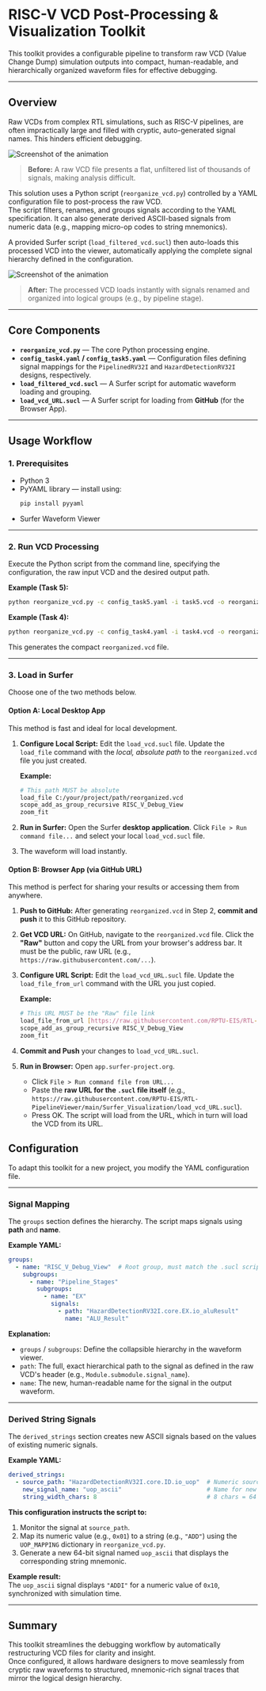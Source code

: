 # RISC-V VCD Post-Processing & Visualization Toolkit

This toolkit provides a configurable pipeline to transform raw VCD (Value Change Dump) simulation outputs into compact, human-readable, and hierarchically organized waveform files for effective debugging.

---

## Overview

Raw VCDs from complex RTL simulations, such as RISC-V pipelines, are often impractically large and filled with cryptic, auto-generated signal names. This hinders efficient debugging.

![Screenshot of the animation](images/visualization.png)

> **Before:** A raw VCD file presents a flat, unfiltered list of thousands of signals, making analysis difficult.

This solution uses a Python script (`reorganize_vcd.py`) controlled by a YAML configuration file to post-process the raw VCD.  
The script filters, renames, and groups signals according to the YAML specification. It can also generate derived ASCII-based signals from numeric data (e.g., mapping micro-op codes to string mnemonics).

A provided Surfer script (`load_filtered_vcd.sucl`) then auto-loads this processed VCD into the viewer, automatically applying the complete signal hierarchy defined in the configuration.

![Screenshot of the animation](images/visualization2.png)
> **After:** The processed VCD loads instantly with signals renamed and organized into logical groups (e.g., by pipeline stage).

---

## Core Components

- **`reorganize_vcd.py`** — The core Python processing engine.  
- **`config_task4.yaml` / `config_task5.yaml`** — Configuration files defining signal mappings for the `PipelinedRV32I` and `HazardDetectionRV32I` designs, respectively.  
- **`load_filtered_vcd.sucl`** — A Surfer script for automatic waveform loading and grouping.
- **`load_vcd_URL.sucl`** — A Surfer script for loading from **GitHub** (for the Browser App).

---

## Usage Workflow

### 1. Prerequisites

- Python 3  
- PyYAML library — install using:
  ```bash
  pip install pyyaml
  ```
- Surfer Waveform Viewer

---
### 2. Run VCD Processing

Execute the Python script from the command line, specifying the configuration, the raw input VCD and the desired output path. 

**Example (Task 5):**
```bash
python reorganize_vcd.py -c config_task5.yaml -i task5.vcd -o reorganized_output.vcd
```

**Example (Task 4):**
```bash
python reorganize_vcd.py -c config_task4.yaml -i task4.vcd -o reorganized_output.vcd
```

This generates the compact `reorganized.vcd` file.

---


### 3. Load in Surfer

Choose one of the two methods below.

#### Option A: Local Desktop App

This method is fast and ideal for local development.

1.  **Configure Local Script:** Edit the `load_vcd.sucl` file. Update the `load_file` command with the *local, absolute path* to the `reorganized.vcd` file you just created.

    **Example:**
    ```bash
    # This path MUST be absolute
    load_file C:/your/project/path/reorganized.vcd
    scope_add_as_group_recursive RISC_V_Debug_View
    zoom_fit
    ```

2.  **Run in Surfer:** Open the Surfer **desktop application**. Click `File > Run command file...` and select your local `load_vcd.sucl` file.
3.  The waveform will load instantly.

#### Option B: Browser App (via GitHub URL)

This method is perfect for sharing your results or accessing them from anywhere.

1.  **Push to GitHub:** After generating `reorganized.vcd` in Step 2, **commit and push** it to this GitHub repository.
2.  **Get VCD URL:** On GitHub, navigate to the `reorganized.vcd` file. Click the **"Raw"** button and copy the URL from your browser's address bar. It must be the public, raw URL (e.g., `https://raw.githubusercontent.com/...`).
3.  **Configure URL Script:** Edit the `load_vcd_URL.sucl` file. Update the `load_file_from_url` command with the URL you just copied.

    **Example:**
    ```bash
    # This URL MUST be the "Raw" file link
    load_file_from_url [https://raw.githubusercontent.com/RPTU-EIS/RTL-PipelineViewer/main/Surfer_Visualization/reorganized.vcd](https://raw.githubusercontent.com/RPTU-EIS/RTL-PipelineViewer/main/Surfer_Visualization/reorganized.vcd)
    scope_add_as_group_recursive RISC_V_Debug_View
    zoom_fit
    ```

4.  **Commit and Push** your changes to `load_vcd_URL.sucl`.
5.  **Run in Browser:** Open `app.surfer-project.org`.
    * Click `File > Run command file from URL...`
    * Paste the **raw URL for the `.sucl` file itself** (e.g., `https://raw.githubusercontent.com/RPTU-EIS/RTL-PipelineViewer/main/Surfer_Visualization/load_vcd_URL.sucl`).
    * Press OK. The script will load from the URL, which in turn will load the VCD from its URL.

## Configuration

To adapt this toolkit for a new project, you modify the YAML configuration file.

---

### Signal Mapping

The `groups` section defines the hierarchy. The script maps signals using **path** and **name**.

**Example YAML:**
```yaml
groups:
  - name: "RISC_V_Debug_View"  # Root group, must match the .sucl script
    subgroups:
      - name: "Pipeline_Stages"
        subgroups:
          - name: "EX"
            signals:
              - path: "HazardDetectionRV32I.core.EX.io_aluResult"
                name: "ALU_Result"
```

**Explanation:**
- `groups` / `subgroups`: Define the collapsible hierarchy in the waveform viewer.  
- `path`: The full, exact hierarchical path to the signal as defined in the raw VCD's header (e.g., `Module.submodule.signal_name`).  
- `name`: The new, human-readable name for the signal in the output waveform.

---

### Derived String Signals

The `derived_strings` section creates new ASCII signals based on the values of existing numeric signals.

**Example YAML:**
```yaml
derived_strings:
  - source_path: "HazardDetectionRV32I.core.ID.io_uop"  # Numeric source signal
    new_signal_name: "uop_ascii"                        # Name for new string signal
    string_width_chars: 8                               # 8 chars = 64 bits
```

**This configuration instructs the script to:**
1. Monitor the signal at `source_path`.  
2. Map its numeric value (e.g., `0x01`) to a string (e.g., `"ADD"`) using the `UOP_MAPPING` dictionary in `reorganize_vcd.py`.  
3. Generate a new 64-bit signal named `uop_ascii` that displays the corresponding string mnemonic.

**Example result:**  
The `uop_ascii` signal displays `"ADDI"` for a numeric value of `0x10`, synchronized with simulation time.

---

## Summary

This toolkit streamlines the debugging workflow by automatically restructuring VCD files for clarity and insight.  
Once configured, it allows hardware designers to move seamlessly from cryptic raw waveforms to structured, mnemonic-rich signal traces that mirror the logical design hierarchy.
